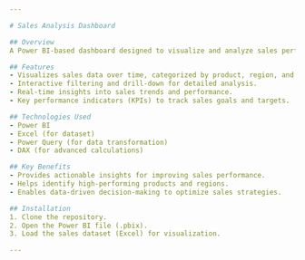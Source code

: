 ```yaml
---

# Sales Analysis Dashboard

## Overview
A Power BI-based dashboard designed to visualize and analyze sales performance, providing insights into key metrics such as sales trends, product performance, and regional distribution.

## Features
- Visualizes sales data over time, categorized by product, region, and sales representative.
- Interactive filtering and drill-down for detailed analysis.
- Real-time insights into sales trends and performance.
- Key performance indicators (KPIs) to track sales goals and targets.

## Technologies Used
- Power BI
- Excel (for dataset)
- Power Query (for data transformation)
- DAX (for advanced calculations)

## Key Benefits
- Provides actionable insights for improving sales performance.
- Helps identify high-performing products and regions.
- Enables data-driven decision-making to optimize sales strategies.

## Installation
1. Clone the repository.
2. Open the Power BI file (.pbix).
3. Load the sales dataset (Excel) for visualization.

---
```

